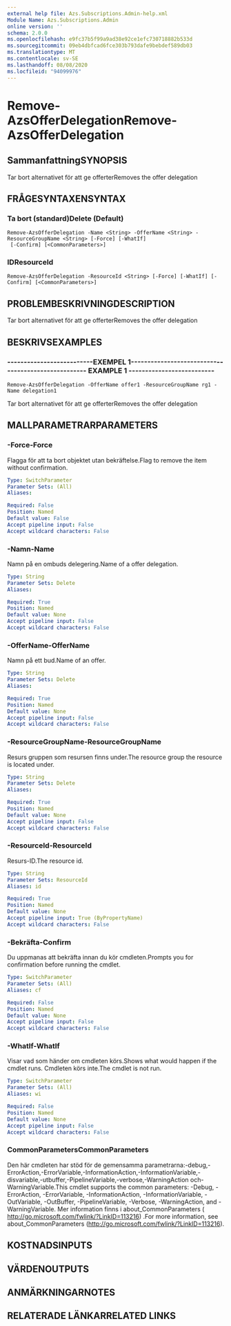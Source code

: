```yaml
---
external help file: Azs.Subscriptions.Admin-help.xml
Module Name: Azs.Subscriptions.Admin
online version: ''
schema: 2.0.0
ms.openlocfilehash: e9fc37b5f99a9ad38e92ce1efc730718882b533d
ms.sourcegitcommit: 09eb4dbfcad6fce303b793dafe9bebdef589db03
ms.translationtype: MT
ms.contentlocale: sv-SE
ms.lasthandoff: 08/08/2020
ms.locfileid: "94099976"
---
```

# <span data-ttu-id="82c64-101">Remove-AzsOfferDelegation</span><span class="sxs-lookup"><span data-stu-id="82c64-101">Remove-AzsOfferDelegation</span></span>

## <span data-ttu-id="82c64-102">Sammanfattning</span><span class="sxs-lookup"><span data-stu-id="82c64-102">SYNOPSIS</span></span>
<span data-ttu-id="82c64-103">Tar bort alternativet för att ge offerter</span><span class="sxs-lookup"><span data-stu-id="82c64-103">Removes the offer delegation</span></span>

## <span data-ttu-id="82c64-104">FRÅGESYNTAXEN</span><span class="sxs-lookup"><span data-stu-id="82c64-104">SYNTAX</span></span>

### <span data-ttu-id="82c64-105">Ta bort (standard)</span><span class="sxs-lookup"><span data-stu-id="82c64-105">Delete (Default)</span></span>
```
Remove-AzsOfferDelegation -Name <String> -OfferName <String> -ResourceGroupName <String> [-Force] [-WhatIf]
 [-Confirm] [<CommonParameters>]
```

### <span data-ttu-id="82c64-106">ID</span><span class="sxs-lookup"><span data-stu-id="82c64-106">ResourceId</span></span>
```
Remove-AzsOfferDelegation -ResourceId <String> [-Force] [-WhatIf] [-Confirm] [<CommonParameters>]
```

## <span data-ttu-id="82c64-107">PROBLEMBESKRIVNING</span><span class="sxs-lookup"><span data-stu-id="82c64-107">DESCRIPTION</span></span>
<span data-ttu-id="82c64-108">Tar bort alternativet för att ge offerter</span><span class="sxs-lookup"><span data-stu-id="82c64-108">Removes the offer delegation</span></span>

## <span data-ttu-id="82c64-109">BESKRIVS</span><span class="sxs-lookup"><span data-stu-id="82c64-109">EXAMPLES</span></span>

### <span data-ttu-id="82c64-110">--------------------------EXEMPEL 1--------------------------</span><span class="sxs-lookup"><span data-stu-id="82c64-110">-------------------------- EXAMPLE 1 --------------------------</span></span>
```
Remove-AzsOfferDelegation -OfferName offer1 -ResourceGroupName rg1 -Name delegation1
```

<span data-ttu-id="82c64-111">Tar bort alternativet för att ge offerter</span><span class="sxs-lookup"><span data-stu-id="82c64-111">Removes the offer delegation</span></span>

## <span data-ttu-id="82c64-112">MALLPARAMETRAR</span><span class="sxs-lookup"><span data-stu-id="82c64-112">PARAMETERS</span></span>

### <span data-ttu-id="82c64-113">-Force</span><span class="sxs-lookup"><span data-stu-id="82c64-113">-Force</span></span>
<span data-ttu-id="82c64-114">Flagga för att ta bort objektet utan bekräftelse.</span><span class="sxs-lookup"><span data-stu-id="82c64-114">Flag to remove the item without confirmation.</span></span>

```yaml
Type: SwitchParameter
Parameter Sets: (All)
Aliases: 

Required: False
Position: Named
Default value: False
Accept pipeline input: False
Accept wildcard characters: False
```

### <span data-ttu-id="82c64-115">-Namn</span><span class="sxs-lookup"><span data-stu-id="82c64-115">-Name</span></span>
<span data-ttu-id="82c64-116">Namn på en ombuds delegering.</span><span class="sxs-lookup"><span data-stu-id="82c64-116">Name of a offer delegation.</span></span>

```yaml
Type: String
Parameter Sets: Delete
Aliases: 

Required: True
Position: Named
Default value: None
Accept pipeline input: False
Accept wildcard characters: False
```

### <span data-ttu-id="82c64-117">-OfferName</span><span class="sxs-lookup"><span data-stu-id="82c64-117">-OfferName</span></span>
<span data-ttu-id="82c64-118">Namn på ett bud.</span><span class="sxs-lookup"><span data-stu-id="82c64-118">Name of an offer.</span></span>

```yaml
Type: String
Parameter Sets: Delete
Aliases: 

Required: True
Position: Named
Default value: None
Accept pipeline input: False
Accept wildcard characters: False
```

### <span data-ttu-id="82c64-119">-ResourceGroupName</span><span class="sxs-lookup"><span data-stu-id="82c64-119">-ResourceGroupName</span></span>
<span data-ttu-id="82c64-120">Resurs gruppen som resursen finns under.</span><span class="sxs-lookup"><span data-stu-id="82c64-120">The resource group the resource is located under.</span></span>

```yaml
Type: String
Parameter Sets: Delete
Aliases: 

Required: True
Position: Named
Default value: None
Accept pipeline input: False
Accept wildcard characters: False
```

### <span data-ttu-id="82c64-121">-ResourceId</span><span class="sxs-lookup"><span data-stu-id="82c64-121">-ResourceId</span></span>
<span data-ttu-id="82c64-122">Resurs-ID.</span><span class="sxs-lookup"><span data-stu-id="82c64-122">The resource id.</span></span>

```yaml
Type: String
Parameter Sets: ResourceId
Aliases: id

Required: True
Position: Named
Default value: None
Accept pipeline input: True (ByPropertyName)
Accept wildcard characters: False
```

### <span data-ttu-id="82c64-123">-Bekräfta</span><span class="sxs-lookup"><span data-stu-id="82c64-123">-Confirm</span></span>
<span data-ttu-id="82c64-124">Du uppmanas att bekräfta innan du kör cmdleten.</span><span class="sxs-lookup"><span data-stu-id="82c64-124">Prompts you for confirmation before running the cmdlet.</span></span>

```yaml
Type: SwitchParameter
Parameter Sets: (All)
Aliases: cf

Required: False
Position: Named
Default value: None
Accept pipeline input: False
Accept wildcard characters: False
```

### <span data-ttu-id="82c64-125">-WhatIf</span><span class="sxs-lookup"><span data-stu-id="82c64-125">-WhatIf</span></span>
<span data-ttu-id="82c64-126">Visar vad som händer om cmdleten körs.</span><span class="sxs-lookup"><span data-stu-id="82c64-126">Shows what would happen if the cmdlet runs.</span></span>
<span data-ttu-id="82c64-127">Cmdleten körs inte.</span><span class="sxs-lookup"><span data-stu-id="82c64-127">The cmdlet is not run.</span></span>

```yaml
Type: SwitchParameter
Parameter Sets: (All)
Aliases: wi

Required: False
Position: Named
Default value: None
Accept pipeline input: False
Accept wildcard characters: False
```

### <span data-ttu-id="82c64-128">CommonParameters</span><span class="sxs-lookup"><span data-stu-id="82c64-128">CommonParameters</span></span>
<span data-ttu-id="82c64-129">Den här cmdleten har stöd för de gemensamma parametrarna:-debug,-ErrorAction,-ErrorVariable,-InformationAction,-InformationVariable,-disvariable,-utbuffer,-PipelineVariable,-verbose,-WarningAction och-WarningVariable.</span><span class="sxs-lookup"><span data-stu-id="82c64-129">This cmdlet supports the common parameters: -Debug, -ErrorAction, -ErrorVariable, -InformationAction, -InformationVariable, -OutVariable, -OutBuffer, -PipelineVariable, -Verbose, -WarningAction, and -WarningVariable.</span></span> <span data-ttu-id="82c64-130">Mer information finns i about_CommonParameters ( http://go.microsoft.com/fwlink/?LinkID=113216) .</span><span class="sxs-lookup"><span data-stu-id="82c64-130">For more information, see about_CommonParameters (http://go.microsoft.com/fwlink/?LinkID=113216).</span></span>

## <span data-ttu-id="82c64-131">KOSTNADS</span><span class="sxs-lookup"><span data-stu-id="82c64-131">INPUTS</span></span>

## <span data-ttu-id="82c64-132">VÄRDEN</span><span class="sxs-lookup"><span data-stu-id="82c64-132">OUTPUTS</span></span>

## <span data-ttu-id="82c64-133">ANMÄRKNINGAR</span><span class="sxs-lookup"><span data-stu-id="82c64-133">NOTES</span></span>

## <span data-ttu-id="82c64-134">RELATERADE LÄNKAR</span><span class="sxs-lookup"><span data-stu-id="82c64-134">RELATED LINKS</span></span>

